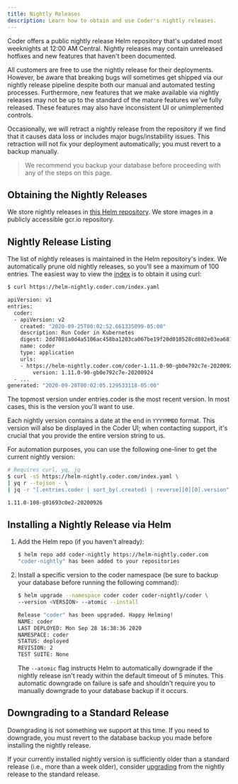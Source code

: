 ```yaml
---
title: Nightly Releases
description: Learn how to obtain and use Coder's nightly releases.
---
```


Coder offers a public nightly release Helm repository that's updated most
weeknights at 12:00 AM Central. Nightly releases may contain unreleased hotfixes
and new features that haven't been documented.

All customers are free to use the nightly release for their deployments.
However, be aware that breaking bugs will sometimes get shipped via our nightly
release pipeline despite both our manual and automated testing processes.
Furthermore, new features that we make available via nightly releases may not be
up to the standard of the mature features we've fully released. These features
may also have inconsistent UI or unimplemented controls.

Occasionally, we will retract a nightly release from the repository if we find
that it causes data loss or includes major bugs/instability issues. This
retraction will not fix your deployment automatically; you must revert to a
backup manually.

> We recommend you backup your database before proceeding with any of the steps
> on this page.

## Obtaining the Nightly Releases

We store nightly releases in [this Helm
repository](https://helm-nightly.coder.com/index.yaml). We store images in a
publicly accessible gcr.io repository.

## Nightly Release Listing

The list of nightly releases is maintained in the Helm repository's index. We
automatically prune old nightly releases, so you'll see a maximum of 100
entries. The easiest way to view the
[index](https://helm-nightly.coder.com/index.yaml) is to obtain it using curl:

```bash
$ curl https://helm-nightly.coder.com/index.yaml

apiVersion: v1
entries:
  coder:
  - apiVersion: v2
    created: "2020-09-25T00:02:52.661335099-05:00"
    description: Run Coder in Kubernetes
    digest: 2dd7081a0d4a5106ac458ba1203ca067be19f20d010528cd802e03ea681e8223
    name: coder
    type: application
    urls:
    - https://helm-nightly.coder.com/coder-1.11.0-90-gb0e792c7e-20200924.tgz
        version: 1.11.0-90-gb0e792c7e-20200924
  - ...
generated: "2020-09-28T00:02:05.129533118-05:00"
```

The topmost version under entries.coder is the most recent version. In most
cases, this is the version you'll want to use.

Each nightly version contains a date at the end in `YYYYMMDD` format. This
version will also be displayed in the Coder UI; when contacting support, it's
crucial that you provide the entire version string to us.

For automation purposes, you can use the following one-liner to get the current
nightly version:

```bash
# Requires curl, yq, jq
$ curl -sS https://helm-nightly.coder.com/index.yaml \
| yq r --tojson - \
| jq -r "[.entries.coder | sort_by(.created) | reverse][0][0].version" 

1.11.0-108-g01693c0e2-20200926
```

## Installing a Nightly Release via Helm

1. Add the Helm repo (if you haven't already):

    ```bash
    $ helm repo add coder-nightly https://helm-nightly.coder.com
    "coder-nightly" has been added to your repositories
    ```

1. Install a specific version to the coder namespace (be sure to
backup your database before running the following command):

    ```bash
    $ helm upgrade --namespace coder coder coder-nightly/coder \
    --version <VERSION> --atomic --install

    Release "coder" has been upgraded. Happy Helming!
    NAME: coder
    LAST DEPLOYED: Mon Sep 28 16:38:36 2020
    NAMESPACE: coder
    STATUS: deployed
    REVISION: 2
    TEST SUITE: None
    ```

    The `--atomic` flag instructs Helm to automatically downgrade if the nightly
    release isn't ready within the default timeout of 5 minutes. This automatic
    downgrade on failure is safe and shouldn't require you to manually downgrade
    to your database backup if it occurs.

## Downgrading to a Standard Release

Downgrading is not something we support at this time. If you need to downgrade,
you must revert to the database backup you made before  installing the nightly
release.

If your currently installed nightly version is sufficiently older than a
standard release (i.e., more than a week older), consider
[upgrading](../../setup/updating.md) from the nightly release to the standard
release.
